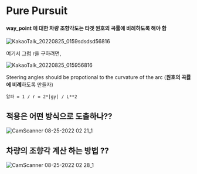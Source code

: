 # Pure Pursuit 

#### way_point 에 대한 차량 조향각도는 타겟 원호의 곡률에 비례하도록 해야 함 

![KakaoTalk_20220825_0159sdsdsd56816](https://user-images.githubusercontent.com/89068148/186479180-860f07ae-e57f-4d9f-9020-378981c0201d.jpg)

여기서 그럼 r을 구하려면,

![KakaoTalk_20220825_015956816](https://user-images.githubusercontent.com/89068148/186479341-4c582ea2-52e0-4c5a-8262-ba66b1b1060a.jpg)

Steering angles should be propotional to the curvature of the arc (**원호의 곡률에 비례**하도록 만들자)

```
알파 = 1 / r = 2*|gy| / L**2
```



## 적용은 어떤 방식으로 도출하나??

![CamScanner 08-25-2022 02 21_1](https://user-images.githubusercontent.com/89068148/186485214-648d5f12-ef96-4051-9c7c-0c69f5e5aaf1.jpg)



## 차량의 조향각 계산 하는 방법 ??

![CamScanner 08-25-2022 02 28_1](https://user-images.githubusercontent.com/89068148/186485362-79357085-76a4-4126-a406-b373bde2db18.jpg)
